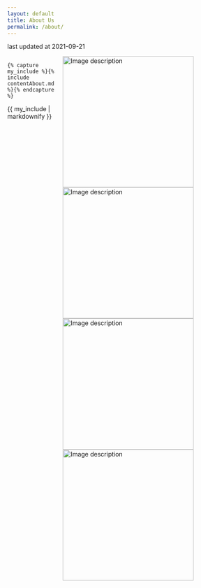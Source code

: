```yaml
---
layout: default
title: About Us
permalink: /about/
---
```

last updated at 2021-09-21

<div style="display: flex; align-items: flex-start;">
  <div style="flex: 1;">
   
    {% capture my_include %}{% include contentAbout.md %}{% endcapture %}
{{ my_include | markdownify }}

  </div>
  <div>
    <!-- Your Image Here -->
    <img src="../assets/pics/115462192_p0.png"  width="300" alt="Image description" style="margin-left: 20px;">
    <img src="../assets/pics/IMG_3319.PNG"  width="300" alt="Image description" style="margin-left: 20px;">
    <img src="../assets/pics/IMG_3743.JPG"  width="300" alt="Image description" style="margin-left: 20px;">
    <img src="../assets/pics/IMG_3318.JPG"  width="300" alt="Image description" style="margin-left: 20px;">
    
  </div>
</div>

